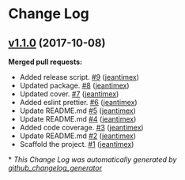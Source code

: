 # Change Log

## [v1.1.0](https://github.com/jeantimex/javascript-problems-and-solutions/tree/v1.1.0) (2017-10-08)
**Merged pull requests:**

- Added release script. [\#9](https://github.com/jeantimex/javascript-problems-and-solutions/pull/9) ([jeantimex](https://github.com/jeantimex))
- Updated package. [\#8](https://github.com/jeantimex/javascript-problems-and-solutions/pull/8) ([jeantimex](https://github.com/jeantimex))
- Updated cover. [\#7](https://github.com/jeantimex/javascript-problems-and-solutions/pull/7) ([jeantimex](https://github.com/jeantimex))
- Added eslint prettier. [\#6](https://github.com/jeantimex/javascript-problems-and-solutions/pull/6) ([jeantimex](https://github.com/jeantimex))
- Update README.md [\#5](https://github.com/jeantimex/javascript-problems-and-solutions/pull/5) ([jeantimex](https://github.com/jeantimex))
- Update README.md [\#4](https://github.com/jeantimex/javascript-problems-and-solutions/pull/4) ([jeantimex](https://github.com/jeantimex))
- Added code coverage. [\#3](https://github.com/jeantimex/javascript-problems-and-solutions/pull/3) ([jeantimex](https://github.com/jeantimex))
- Update README.md [\#2](https://github.com/jeantimex/javascript-problems-and-solutions/pull/2) ([jeantimex](https://github.com/jeantimex))
- Scaffold the project. [\#1](https://github.com/jeantimex/javascript-problems-and-solutions/pull/1) ([jeantimex](https://github.com/jeantimex))



\* *This Change Log was automatically generated by [github_changelog_generator](https://github.com/skywinder/Github-Changelog-Generator)*